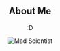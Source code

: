 <div align="center">
    <h2>About Me</h2>
    <p>:D</p>

<div align="center">
    <p>
        <img src="https://external-content.duckduckgo.com/iu/?u=https%3A%2F%2Fmedia.tenor.com%2FmCUkEFYnjQsAAAAC%2Fhououin-kyouma-okabe-rintarou.gif&f=1&nofb=1&ipt=10deb6749cb978c1484376b9c72b943bd215f83e0ea52201a01a0ed3fc34c093&ipo=images" alt="Mad Scientist" />
    </p>
</div>

